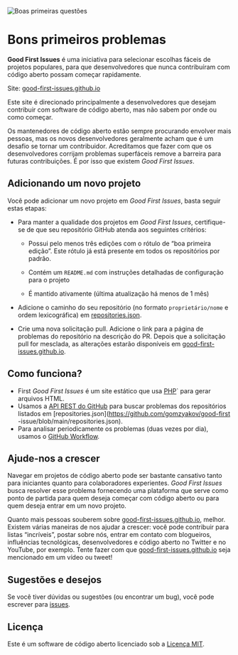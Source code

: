 ![Boas primeiras questões](../assets/github/social-preview.png)

# Bons primeiros problemas

**Good First Issues** é uma iniciativa para selecionar escolhas fáceis de projetos populares, para que desenvolvedores que nunca contribuíram com código aberto possam começar rapidamente.

Site: [good-first-issues.github.io](https://good-first-issues.github.io)

Este site é direcionado principalmente a desenvolvedores que desejam contribuir com software de código aberto, mas não sabem por onde ou como começar.

Os mantenedores de código aberto estão sempre procurando envolver mais pessoas, mas os novos desenvolvedores geralmente acham que é um desafio se tornar um contribuidor. Acreditamos que fazer com que os desenvolvedores corrijam problemas superfáceis remove a barreira para futuras contribuições. É por isso que existem *Good First Issues*.

## Adicionando um novo projeto

Você pode adicionar um novo projeto em *Good First Issues*, basta seguir estas etapas:

- Para manter a qualidade dos projetos em *Good First Issues*, certifique-se de que seu repositório GitHub atenda aos seguintes critérios:

     - Possui pelo menos três edições com o rótulo de “boa primeira edição”. Este rótulo já está presente em todos os repositórios por padrão.

     - Contém um `README.md` com instruções detalhadas de configuração para o projeto

     - É mantido ativamente (última atualização há menos de 1 mês)

- Adicione o caminho do seu repositório (no formato `proprietário/nome` e ordem lexicográfica) em [repositories.json](https://github.com/gomzyakov/good-first-issue/blob/main/repositories.json).

- Crie uma nova solicitação pull. Adicione o link para a página de problemas do repositório na descrição do PR. Depois que a solicitação pull for mesclada, as alterações estarão disponíveis em [good-first-issues.github.io](https://good-first-issues.github.io).

## Como funciona?

- First *Good First Issues* é um site estático que usa [PHP](https://www.php.net)` para gerar arquivos HTML.
- Usamos a [API REST do GitHub](https://docs.github.com/en/rest) para buscar problemas dos repositórios listados em [repositories.json](https://github.com/gomzyakov/good-first -issue/blob/main/repositories.json).
- Para analisar periodicamente os problemas (duas vezes por dia), usamos o [GitHub Workflow](https://docs.github.com/en/actions/using-workflows).

## Ajude-nos a crescer

Navegar em projetos de código aberto pode ser bastante cansativo tanto para iniciantes quanto para colaboradores experientes. *Good First Issues* busca resolver esse problema fornecendo uma plataforma que serve como ponto de partida para quem deseja começar com código aberto ou para quem deseja entrar em um novo projeto.

Quanto mais pessoas souberem sobre [good-first-issues.github.io](https://good-first-issues.github.io), melhor. Existem várias maneiras de nos ajudar a crescer: você pode contribuir para listas “incríveis”, postar sobre nós, entrar em contato com blogueiros, influências tecnológicas, desenvolvedores e código aberto no Twitter e no YouTube, por exemplo. Tente fazer com que [good-first-issues.github.io](https://good-first-issues.github.io) seja mencionado em um vídeo ou tweet!

## Sugestões e desejos

Se você tiver dúvidas ou sugestões (ou encontrar um bug), você pode escrever para [issues](https://github.com/good-first-issues/good-first-issues.github.io/issues).

## Licença

Este é um software de código aberto licenciado sob a [Licença MIT](https://github.com/good-first-issues/good-first-issues.github.io/blob/main/LICENSE).